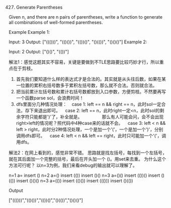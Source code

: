 427. Generate Parentheses

Given n, and there are n pairs of parentheses, write a function to generate all combinations of well-formed parentheses.

Example
Example 1:

Input: 3
Output: ["((()))", "(()())", "(())()", "()(())", "()()()"]
Example 2:

Input: 2
Output: ["()()", "(())"]

解法1：感觉这题其实不容易，关键是要做到不TLE思路要比较巧妙才行，所以重点在于剪枝。

1) 首先我们要知道什么样的表达式才是合法的。其实就是从头往后数，如果在某一位置的累积右括号数多于累积左括号数，那么就不合法。否则就合法。
2) 把当前累计左括号数和累计右括号数都放到入口参数，方便剪枝。不然要再写一个函数parse sol，会浪费时间！
3) dfs里面分几种情况处理：
   case 1: left == n && right == n，此时sol一定合法，存下来退出即可。
   case 2: left == n，此时right一定<n，此时sol的剩余字符只能都是')'了，补全就是。
               那么有人可能会问，会不会出现right>left的情况呢？照代码中4种case来的话就不会。
   case 3: left < n && left > right，此时分2种情况处理，一个是加一个'(’，一个是加一个')'，分别调用dfs即可。
   case 4: left < n && left == right，此时只可能加一个'('，调用dfs。


解法2：在网上看到的，感觉非常不错。
思路就是找左括号，每找到一个左括号，就在其后面加一个完整的括号，最后在开头加一个 ()。用set来去重。
为什么这个方法可行呢？
以n=3为例，我们来看debug的输出就可以理解了。

n=1 a=
         insert ()
 n=2 a=()
    insert (())
         insert ()()
 n=3 a=()()
    insert (())()
    insert ()(())
         insert ()()()
 n=3 a=(())
    insert (()())
    insert ((()))
         insert ()(())

Output

["((()))","(()())","(())()","()(())","()()()"]

